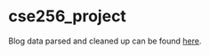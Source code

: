 # cse256_project

Blog data parsed and cleaned up can be found [here](https://drive.google.com/drive/folders/1t7aX8NqI3poKJIxeEBlKIFMlUYRGqbK2?usp=sharing).
